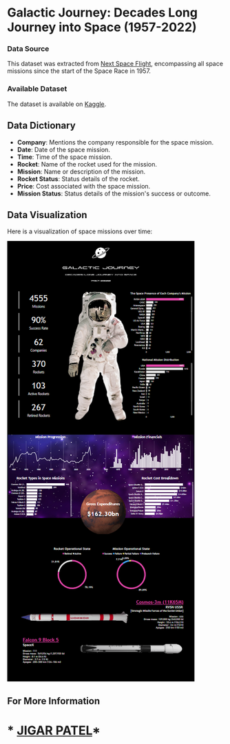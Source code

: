 # Galactic Journey: Decades Long Journey into Space (1957-2022)

### Data Source
This dataset was extracted from [Next Space Flight](https://nextspaceflight.com/launches/past/?page=1), encompassing all space missions since the start of the Space Race in 1957.

### Available Dataset
The dataset is available on [Kaggle](https://www.kaggle.com/datasets/agirlcoding/all-space-missions-from-1957).

## Data Dictionary

- **Company**: Mentions the company responsible for the space mission.
- **Date**: Date of the space mission.
- **Time**: Time of the space mission.
- **Rocket**: Name of the rocket used for the mission.
- **Mission**: Name or description of the mission.
- **Rocket Status**: Status details of the rocket.
- **Price**: Cost associated with the space mission.
- **Mission Status**: Status details of the mission's success or outcome.

## Data Visualization

Here is a visualization of space missions over time:

![Space Missions](Assets/Space_Missions_(1957-2022).png)

## For More Information
# * [JIGAR PATEL](https://www.linkedin.com/in/jigar-patel-a4157821b/)*



